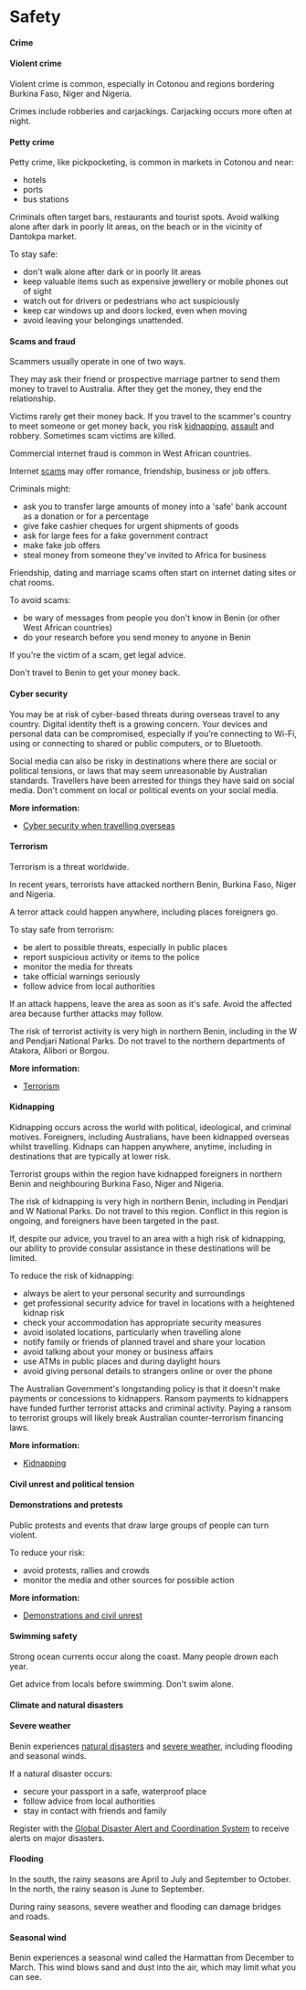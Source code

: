 # Safety

#### Crime

#### Violent crime

Violent crime is common, especially in Cotonou and regions bordering Burkina Faso, Niger and Nigeria.

Crimes include robberies and carjackings. Carjacking occurs more often at night.

#### Petty crime

Petty crime, like pickpocketing, is common in markets in Cotonou and near:

* hotels
* ports
* bus stations

Criminals often target bars, restaurants and tourist spots. Avoid walking alone after dark in poorly lit areas, on the beach or in the vicinity of Dantokpa market.

To stay safe:

* don't walk alone after dark or in poorly lit areas
* keep valuable items such as expensive jewellery or mobile phones out of sight
* watch out for drivers or pedestrians who act suspiciously
* keep car windows up and doors locked, even when moving
* avoid leaving your belongings unattended.

#### Scams and fraud

Scammers usually operate in one of two ways.

They may ask their friend or prospective marriage partner to send them money to travel to Australia. After they get the money, they end the relationship.

Victims rarely get their money back. If you travel to the scammer's country to meet someone or get money back, you risk [kidnapping](/before-you-go/safety/kidnapping "Reducing the risk of kidnapping"), [assault](/before-you-go/safety/assault "Reducing the risk of assault") and robbery. Sometimes scam victims are killed.

Commercial internet fraud is common in West African countries.

Internet [scams](/before-you-go/safety/scams "Scams that affect travellers") may offer romance, friendship, business or job offers.

Criminals might:

* ask you to transfer large amounts of money into a 'safe' bank account as a donation or for a percentage
* give fake cashier cheques for urgent shipments of goods
* ask for large fees for a fake government contract
* make fake job offers
* steal money from someone they've invited to Africa for business

Friendship, dating and marriage scams often start on internet dating sites or chat rooms.

To avoid scams:

* be wary of messages from people you don't know in Benin (or other West African countries)
* do your research before you send money to anyone in Benin

If you're the victim of a scam, get legal advice.

Don't travel to Benin to get your money back.

#### Cyber security

You may be at risk of cyber-based threats during overseas travel to any country. Digital identity theft is a growing concern. Your devices and personal data can be compromised, especially if you’re connecting to Wi-Fi, using or connecting to shared or public computers, or to Bluetooth.

Social media can also be risky in destinations where there are social or political tensions, or laws that may seem unreasonable by Australian standards. Travellers have been arrested for things they have said on social media. Don't comment on local or political events on your social media.

**More information:**

* [Cyber security when travelling overseas](https://www.smartraveller.gov.au/before-you-go/staying-safe/cyber-security)

#### Terrorism

Terrorism is a threat worldwide.

In recent years, terrorists have attacked northern Benin, Burkina Faso, Niger and Nigeria.

A terror attack could happen anywhere, including places foreigners go.

To stay safe from terrorism:

* be alert to possible threats, especially in public places
* report suspicious activity or items to the police
* monitor the media for threats
* take official warnings seriously
* follow advice from local authorities

If an attack happens, leave the area as soon as it's safe. Avoid the affected area because further attacks may follow.

The risk of terrorist activity is very high in northern Benin, including in the W and Pendjari National Parks. Do not travel to the northern departments of Atakora, Alibori or Borgou.

**More information:**

* [Terrorism](/before-you-go/safety/terrorism "Terrorism")

#### Kidnapping

Kidnapping occurs across the world with political, ideological, and criminal motives. Foreigners, including Australians, have been kidnapped overseas whilst travelling. Kidnaps can happen anywhere, anytime, including in destinations that are typically at lower risk.

Terrorist groups within the region have kidnapped foreigners in northern Benin and neighbouring Burkina Faso, Niger and Nigeria.

The risk of kidnapping is very high in northern Benin, including in Pendjari and W National Parks. Do not travel to this region. Conflict in this region is ongoing, and foreigners have been targeted in the past.

If, despite our advice, you travel to an area with a high risk of kidnapping, our ability to provide consular assistance in these destinations will be limited.

To reduce the risk of kidnapping:

* always be alert to your personal security and surroundings
* get professional security advice for travel in locations with a heightened kidnap risk
* check your accommodation has appropriate security measures
* avoid isolated locations, particularly when travelling alone
* notify family or friends of planned travel and share your location
* avoid talking about your money or business affairs
* use ATMs in public places and during daylight hours
* avoid giving personal details to strangers online or over the phone

The Australian Government's longstanding policy is that it doesn't make payments or concessions to kidnappers. Ransom payments to kidnappers have funded further terrorist attacks and criminal activity. Paying a ransom to terrorist groups will likely break Australian counter-terrorism financing laws.

**More information:**

* [Kidnapping](/before-you-go/safety/kidnapping "Reducing the risk of kidnapping")

#### Civil unrest and political tension

#### Demonstrations and protests

Public protests and events that draw large groups of people can turn violent.

To reduce your risk:

* avoid protests, rallies and crowds
* monitor the media and other sources for possible action

**More information:**

* [Demonstrations and civil unrest](/before-you-go/safety/protests-civil-unrest "Protests and civil unrest")

#### Swimming safety

Strong ocean currents occur along the coast. Many people drown each year.

Get advice from locals before swimming. Don't swim alone.

#### Climate and natural disasters

#### Severe weather

Benin experiences [natural disasters](/before-you-go/safety/natural-disasters "Staying safe when there's a natural disaster") and [severe weather](/node/347), including flooding and seasonal winds.

If a natural disaster occurs:

* secure your passport in a safe, waterproof place
* follow advice from local authorities
* stay in contact with friends and family

Register with the [Global Disaster Alert and Coordination System](http://www.gdacs.org/) to receive alerts on major disasters.

#### Flooding

In the south, the rainy seasons are April to July and September to October. In the north, the rainy season is June to September.

During rainy seasons, severe weather and flooding can damage bridges and roads.

#### Seasonal wind

Benin experiences a seasonal wind called the Harmattan from December to March. This wind blows sand and dust into the air, which may limit what you can see.